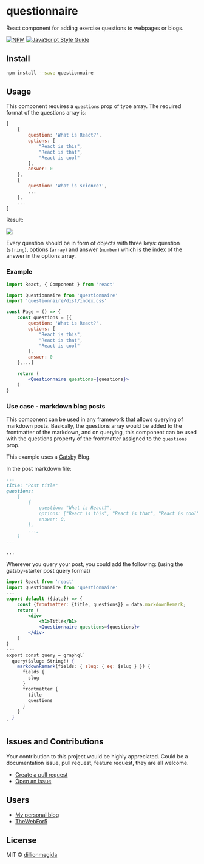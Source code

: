 # questionnaire

React component for adding exercise questions to webpages or blogs.

[![NPM](https://img.shields.io/npm/v/questionnaire.svg)](https://www.npmjs.com/package/questionnaire) [![JavaScript Style Guide](https://img.shields.io/badge/code_style-standard-brightgreen.svg)](https://standardjs.com)

## Install

```bash
npm install --save questionnaire
```

## Usage

This component requires a `questions` prop of type array. The required format of the questions array is:

```js
[
    {
        question: 'What is React?',
        options: [
            "React is this",
            "React is that",
            "React is cool"
        ],
        answer: 0
    },
    {
        question: 'What is science?',
        ...
    },
    ...
]
```

Result:

![](image)

Every question should be in form of objects with three keys: question (`string`), options (`array`) and answer (`number`) which is the index of the answer in the options array.

### Example

```jsx
import React, { Component } from 'react'

import Questionnaire from 'questionnaire'
import 'questionnaire/dist/index.css'

const Page = () => {
    const questions = [{
        question: 'What is React?',
        options: [
            "React is this",
            "React is that",
            "React is cool"
        ],
        answer: 0
    },...]

    return (
        <Questionnaire questions={questions}>
    )
}
```

### Use case - markdown blog posts

This component can be used in any framework that allows querying of markdown posts. Basically, the questions array would be added to the frontmatter of the markdown, and on querying, this component can be used with the questions property of the frontmatter assigned to the `questions` prop.

This example uses a [Gatsby]() Blog.

In the post markdown file:

```md
---
title: "Post title"
questions:
    [
        {
            question: "What is React?",
            options: ["React is this", "React is that", "React is cool"],
            answer: 0,
        },
        ...,
    ]
---

...
```

Wherever you query your post, you could add the following: (using the gatsby-starter post query format)

```jsx
import React from 'react'
import Questionnaire from 'questionnaire'
---
export default ({data}) => {
    const {frontmatter: {title, questions}} = data.markdownRemark;
    return (
        <div>
            <h1>Title</h1>
            <Questionnaire questions={questions}>
        </div>
    )
}
---
export const query = graphql`
  query($slug: String!) {
    markdownRemark(fields: { slug: { eq: $slug } }) {
      fields {
        slug
      }
      frontmatter {
        title
        questions
      }
    }
  }
`

```

## Issues and Contributions

Your contribution to this project would be highly appreciated. Could be a documentation issue, pull request, feature request, they are all welcome.

-   [Create a pull request](https://github.com/dillionmegida/questionnaire/pulls)
-   [Open an issue](https://github.com/dillionmegida/questionnaire/issues)

## Users

- [My personal blog](https://dillionmegida.com)
- [TheWebFor5](https://thewebfor5.com)

## License

MIT © [dillionmegida](https://github.com/dillionmegida)
